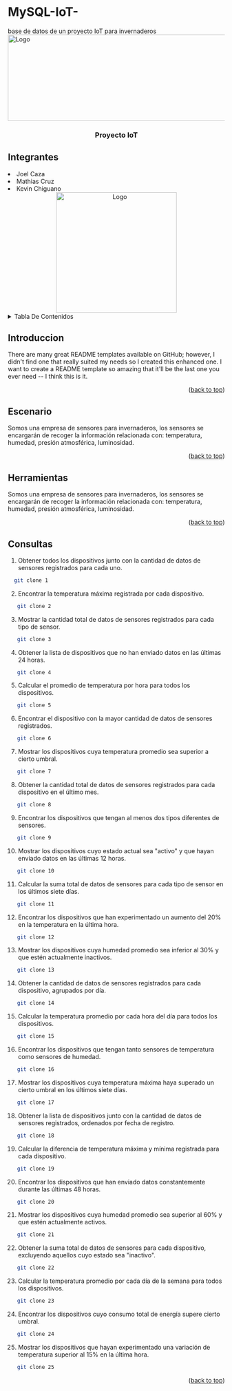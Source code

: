 <a name="readme-top"></a>
# MySQL-IoT-
base de datos de un proyecto IoT para invernaderos
<br>
 <img src="https://qiu.itq.edu.ec/Principal/imgLogin/ITQ.png" alt="Logo" width="612" height="200">
</div>
 <h3 align="center">Proyecto IoT</h3>
 <h2>Integrantes
 </h2>
 <li>Joel Caza</li>
  <li>Mathias Cruz</li>
   <li>Kevin Chiguano</li>
<!-- PROJECT LOGO -->
<div align="center" >
   <img src="https://cdn-icons-png.flaticon.com/512/6228/6228463.png" alt="Logo" width="280" height="280">
</div>
<!-- TABLE OF CONTENTS -->
<details>
  <summary>Tabla De Contenidos</summary>
  <ol>
    <li>
      <a href="#introdducion">Introduccion</a>
    </li>
    <li>
      <a href="#escenario">Escenario</a>
    </li>
    <li><a href="#herramientas">Herramientas</a></li>
    <li><a href="#consultas">Consultas</a></li>
  </ol>
</details>
</div>


<!-- ABOUT THE PROJECT -->
## Introduccion <a name="introdducion"></a>

There are many great README templates available on GitHub; however, I didn't find one that really suited my needs so I created this enhanced one. I want to create a README template so amazing that it'll be the last one you ever need -- I think this is it.


<p align="right">(<a href="#readme-top">back to top</a>)</p>

<!-- GETTING STARTED -->
## Escenario <a name="escenario"></a>
Somos una empresa de sensores para invernaderos, los sensores se 
encargarán de recoger la información relacionada con: temperatura, humedad, 
presión atmosférica, luminosidad.
<p align="right">(<a href="#readme-top">back to top</a>)</p>

## Herramientas <a name="herramientas"></a>
Somos una empresa de sensores para invernaderos, los sensores se 
encargarán de recoger la información relacionada con: temperatura, humedad, 
presión atmosférica, luminosidad.
<p align="right">(<a href="#readme-top">back to top</a>)</p>


<!-- USAGE EXAMPLES -->
## Consultas <a name="consultas"></a>
 1. Obtener todos los dispositivos junto con la cantidad de datos de sensores registrados
para cada uno.
 ```sh
   git clone 1
   ```
2. Encontrar la temperatura máxima registrada por cada dispositivo.
```sh
   git clone 2
   ```
3. Mostrar la cantidad total de datos de sensores registrados para cada tipo de sensor.
```sh
   git clone 3
   ```
4. Obtener la lista de dispositivos que no han enviado datos en las últimas 24 horas.
```sh
   git clone 4
   ```
5. Calcular el promedio de temperatura por hora para todos los dispositivos.
```sh
   git clone 5
   ```
6. Encontrar el dispositivo con la mayor cantidad de datos de sensores registrados.
```sh
   git clone 6
   ```
7. Mostrar los dispositivos cuya temperatura promedio sea superior a cierto umbral.
```sh
   git clone 7
   ```
8. Obtener la cantidad total de datos de sensores registrados para cada dispositivo en el
último mes.
```sh
   git clone 8
   ```
9. Encontrar los dispositivos que tengan al menos dos tipos diferentes de sensores.
```sh
   git clone 9
   ```
10. Mostrar los dispositivos cuyo estado actual sea "activo" y que hayan enviado datos en
las últimas 12 horas.
```sh
   git clone 10
   ```
11. Calcular la suma total de datos de sensores para cada tipo de sensor en los últimos siete
días.
```sh
   git clone 11
   ```
12. Encontrar los dispositivos que han experimentado un aumento del 20% en la
temperatura en la última hora.
```sh
   git clone 12
   ```
13. Mostrar los dispositivos cuya humedad promedio sea inferior al 30% y que estén
actualmente inactivos.
```sh
   git clone 13
   ```
14. Obtener la cantidad de datos de sensores registrados para cada dispositivo, agrupados
por día.
```sh
   git clone 14
   ```
15. Calcular la temperatura promedio por cada hora del día para todos los dispositivos.
```sh
   git clone 15
   ```
16. Encontrar los dispositivos que tengan tanto sensores de temperatura como sensores de
humedad.
```sh
   git clone 16
   ```
17. Mostrar los dispositivos cuya temperatura máxima haya superado un cierto umbral en
los últimos siete días.
```sh
   git clone 17
   ```
18. Obtener la lista de dispositivos junto con la cantidad de datos de sensores registrados,
ordenados por fecha de registro.
```sh
   git clone 18
   ```
19. Calcular la diferencia de temperatura máxima y mínima registrada para cada dispositivo.
```sh
   git clone 19
   ```
20. Encontrar los dispositivos que han enviado datos constantemente durante las últimas 48
horas.
```sh
   git clone 20
   ```
21. Mostrar los dispositivos cuya humedad promedio sea superior al 60% y que estén
actualmente activos.
```sh
   git clone 21
   ```
22. Obtener la suma total de datos de sensores para cada dispositivo, excluyendo aquellos
cuyo estado sea "inactivo".
```sh
   git clone 22
   ```
23. Calcular la temperatura promedio por cada día de la semana para todos los dispositivos.
```sh
   git clone 23
   ```
24. Encontrar los dispositivos cuyo consumo total de energía supere cierto umbral.
```sh
   git clone 24
   ```
25. Mostrar los dispositivos que hayan experimentado una variación de temperatura superior al 15% en la última hora.
```sh
   git clone 25
   ```

<p align="right">(<a href="#readme-top">back to top</a>)</p>

